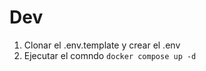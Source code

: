 




# Dev
1. Clonar el .env.template y crear el .env
2. Ejecutar el comndo ```docker compose up -d```
